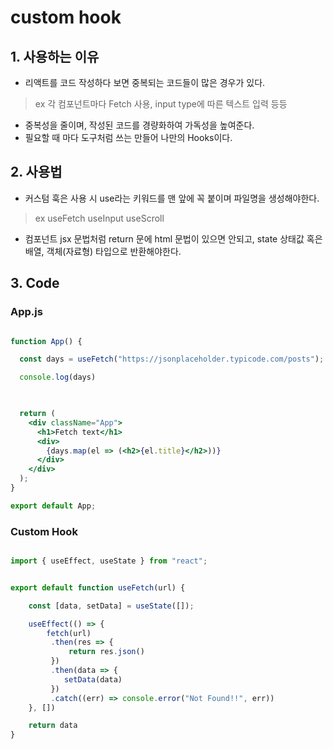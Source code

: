 
# custom hook

## 1. 사용하는 이유

 - 리액트를 코드 작성하다 보면 중복되는 코드들이 많은 경우가 있다. 
  > ex 각 컴포넌트마다 Fetch 사용, input type에 따른 텍스트 입력 등등
 - 중복성을 줄이며, 작성된 코드를 경량화하여 가독성을 높여준다.
 - 필요할 때 마다 도구처럼 쓰는 만들어 나만의 Hooks이다.

## 2. 사용법

 - 커스텀 훅은 사용 시 use라는 키워드를 맨 앞에 꼭 붙이며 파일명을 생성해야한다.
  > ex useFetch useInput useScroll
 - 컴포넌트 jsx 문법처럼 return 문에 html 문법이 있으면 안되고, state 상태값 혹은 배열, 객체(자료형) 타입으로 반환해야한다.


## 3. Code


### App.js
```jsx

function App() {

  const days = useFetch("https://jsonplaceholder.typicode.com/posts");

  console.log(days)

  

  return (
    <div className="App">
      <h1>Fetch text</h1>
      <div>
        {days.map(el => (<h2>{el.title}</h2>))}
      </div>
    </div>
  );
}

export default App;

```

### Custom Hook

```jsx

import { useEffect, useState } from "react";


export default function useFetch(url) {

    const [data, setData] = useState([]);

    useEffect(() => {
        fetch(url)
         .then(res => {
             return res.json()
         })
         .then(data => {
            setData(data)
         })
         .catch((err) => console.error("Not Found!!", err))
    }, [])

    return data
}

```
